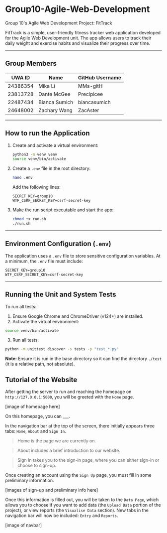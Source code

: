 # Group10-Agile-Web-Development
Group 10's Agile Web Development Project: FitTrack

FitTrack is a simple, user-friendly fitness tracker web application developed for the Agile Web Development unit. The app allows users to track their daily weight and exercise habits and visualize their progress over time.

---

## Group Members

| UWA ID       | Name             | GitHub Username   |
|--------------|------------------|-------------------|
| 24386354     | Mika Li          | MMs-gitH          |
| 23813728     | Dante McGee      | Precipicee        |
| 22487434     | Bianca Sumich    | biancasumich      |
| 24648002     | Zachary Wang     | ZacAster          |

---

## How to run the Application
1. Create and activate a virtual environment:
   ```bash
   python3 -m venv venv
   source venv/bin/activate
   ```

2. Create a `.env` file in the root directory:
   ```bash
   nano .env
   ```

   Add the following lines:
   ```env
   SECRET_KEY=group10
   WTF_CSRF_SECRET_KEY=csrf-secret-key
   ```

3. Make the run script executable and start the app:
   ```bash
   chmod +x run.sh
   ./run.sh
   ```

---

## Environment Configuration (`.env`)

The application uses a `.env` file to store sensitive configuration variables. At a minimum, the `.env` file must include:

```env
SECRET_KEY=group10
WTF_CSRF_SECRET_KEY=csrf-secret-key
```

---

## Running the Unit and System Tests

To run all tests:

1. Ensure Google Chrome and ChromeDriver (v124+) are installed.
2. Activate the virtual environment:

```bash
source venv/bin/activate
```

3. Run all tests:

```bash
python -m unittest discover -s tests -p "test_*.py"
```

**Note:** Ensure it is run in the base directory so it can find the directory `./test` (it is a relative path, not absolute).

## Tutorial of the Website

After getting the server to run and reaching the homepage on `http://127.0.0.1:5000`, you will be greeted with the `Home` page.

[image of homepage here]

On this homepage, you can ___.

In the navigation bar at the top of the screen, there initially appears three tabs: `Home`, `About` and `Sign In`.

> Home is the page we are currently on.

> About includes a brief introduction to our website.

> Sign In takes you to the sign-in page, where you can either sign-in or choose to sign-up.

Once creating an account using the `Sign Up` page, you must fill in some preliminary information.

[images of sign-up and preliminary info here]

Once this information is filled out, you will be taken to the `Data Page`, which allows you to choose if you want to add data (the `Upload Data` portion of the project), or view reports (the `Visualise Data` section). New tabs in the navigation bar will now be included: `Entry` and `Reports`.

[image of navbar]

